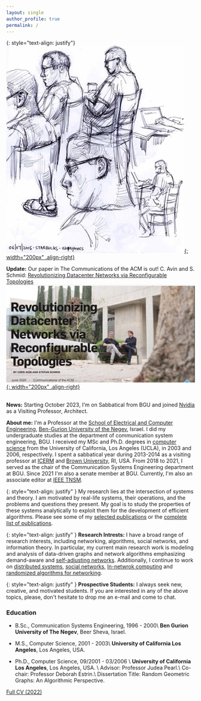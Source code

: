 ```yaml
---
layout: single
author_profile: true
permalink: /
---
```


{: style="text-align: justify"}
[![Anonymous](/assets/images/starbucks_front_low.jpeg){: width="200px" .align-right}](/TheAnonymousPainter)

**Update:** Our paper in The Communications of the ACM is out! C. Avin and S. Schmid:
[Revolutionizing Datacenter Networks via Reconfigurable Topologies](https://bit.ly/43cEL3L) 
<br/>[![Video](/assets/images/cacm.jpg){: width="200px" .align-right}](https://vimeo.com/1084779377 "Click to Watch!")<br/>

<br/>**News:** Starting October 2023, I'm on Sabbatical from BGU and joined [Nvidia](https://www.nvidia.com/) as a Visiting Professor, Architect.

**About me:** I'm a Professor at the [School of Electrical and Computer Engineering](https://in.bgu.ac.il/engn/ece/Pages/default.aspx), [Ben-Gurion University of the Negev](https://www.bgu.ac.il), Israel. I did my undergraduate studies at the department of communication system engineering, BGU.  I received my MSc and Ph.D. degrees in [computer science](https://www.cs.ucla.edu/) from the University of California, Los Angeles (UCLA), in 2003 and 2006, respectively. I spent a sabbatical year during 2013-2014 as a visiting professor at [ICERM](http://icerm.brown.edu/sp-s14) and [Brown University](https://cs.brown.edu/), RI, USA. From 2018 to 2021, I served as the chair of the Communication Systems Engineering department at BGU. Since 2021 I'm also a senate member at BGU. Currently, I'm also an associate editor at [IEEE TNSM](https://www.comsoc.org/publications/journals/ieee-tnsm).

{: style="text-align: justify" }
My research lies at the intersection of systems and theory. I am motivated by real-life systems, their operations, and the problems and questions they present. My goal is to study the properties of these systems analytically to exploit them for the development of efficient algorithms. Please see some of my [selected publications](/publications#selected-publications) or the [complete list of publications](/publications#full-publication-list).


{: style="text-align: justify" }
**Research Intrests:** I have a broad range of research interests, including networking, algorithms, social networks, and information theory. In particular, my current main research work is modeling and analysis of data-driven graphs and network algorithms emphasizing demand-aware and [self-adjusting networks](/publications#self-adjusting-netwroks). Additionally, I continue to work on [distributed systems](/publications#distributed-computing), [social networks](/publications#social-networks), [In-netwrok computing](/publications#in-netwrok-computing) and [randomized algorithms for networking](/publications#random-walks).

{: style="text-align: justify" }
**Prospective Students:**  I always seek new, creative, and motivated students. If you are interested in any of the above topics, please, don't hesitate to drop me an e-mail and come to chat.

### Education

* B.Sc., Communication Systems Engineering, 1996 - 2000\\
**Ben Gurion University of The Negev**, Beer Sheva, Israel.

* M.S., Computer Science, 2001 - 2003\\
**University of California Los Angeles**, Los Angeles, USA.

* Ph.D., Computer Science, 09/2001 - 03/2006 \\
**University of California Los Angeles**, Los Angeles, USA. \\
Advisor: Professor Judea Pearl.\\
Co-chair: Professor Deborah Estrin.\\
Dissertation Title: Random Geometric Graphs: An Algorithmic Perspective.


[Full CV (2022)](/assets/docs/Avin_CV_BGU.pdf)

